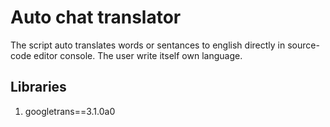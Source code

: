 # Auto chat translator


The script auto translates words or sentances to english directly in source-code editor console. The user write itself own language.

## Libraries
1. googletrans==3.1.0a0